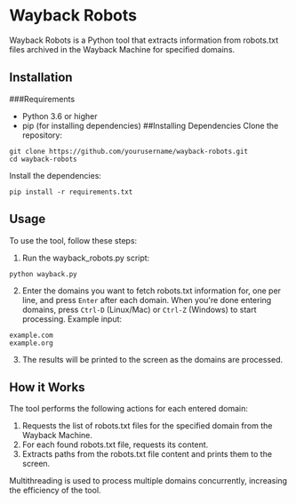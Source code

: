 # Wayback Robots
Wayback Robots is a Python tool that extracts information from robots.txt files archived in the Wayback Machine for specified domains.

## Installation
###Requirements
- Python 3.6 or higher
- pip (for installing dependencies)
##Installing Dependencies
Clone the repository:
```
git clone https://github.com/yourusername/wayback-robots.git
cd wayback-robots
```

Install the dependencies:
```
pip install -r requirements.txt
```

## Usage
To use the tool, follow these steps:

1) Run the wayback_robots.py script:
```
python wayback.py
```
2) Enter the domains you want to fetch robots.txt information for, one per line, and press `Enter` after each domain. When you're done entering domains, press `Ctrl-D` (Linux/Mac) or `Ctrl-Z` (Windows) to start processing.
Example input:

```
example.com
example.org
```
3) The results will be printed to the screen as the domains are processed.

## How it Works
The tool performs the following actions for each entered domain:

1) Requests the list of robots.txt files for the specified domain from the Wayback Machine.
2) For each found robots.txt file, requests its content.
3) Extracts paths from the robots.txt file content and prints them to the screen.

Multithreading is used to process multiple domains concurrently, increasing the efficiency of the tool.
